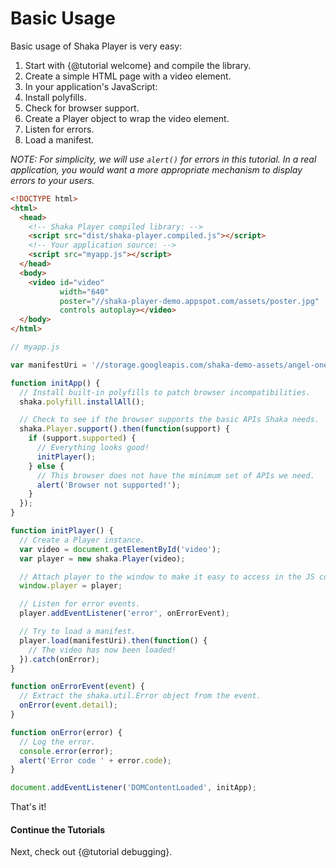 # Basic Usage

Basic usage of Shaka Player is very easy:

1. Start with {@tutorial welcome} and compile the library.
2. Create a simple HTML page with a video element.
3. In your application's JavaScript:
  1. Install polyfills.
  2. Check for browser support.
  3. Create a Player object to wrap the video element.
  4. Listen for errors.
  5. Load a manifest.

*NOTE: For simplicity, we will use `alert()` for errors in this tutorial.
In a real application, you would want a more appropriate mechanism to display
errors to your users.*


```html
<!DOCTYPE html>
<html>
  <head>
    <!-- Shaka Player compiled library: -->
    <script src="dist/shaka-player.compiled.js"></script>
    <!-- Your application source: -->
    <script src="myapp.js"></script>
  </head>
  <body>
    <video id="video"
           width="640"
           poster="//shaka-player-demo.appspot.com/assets/poster.jpg"
           controls autoplay></video>
  </body>
</html>
```

```js
// myapp.js

var manifestUri = '//storage.googleapis.com/shaka-demo-assets/angel-one/dash.mpd';

function initApp() {
  // Install built-in polyfills to patch browser incompatibilities.
  shaka.polyfill.installAll();

  // Check to see if the browser supports the basic APIs Shaka needs.
  shaka.Player.support().then(function(support) {
    if (support.supported) {
      // Everything looks good!
      initPlayer();
    } else {
      // This browser does not have the minimum set of APIs we need.
      alert('Browser not supported!');
    }
  });
}

function initPlayer() {
  // Create a Player instance.
  var video = document.getElementById('video');
  var player = new shaka.Player(video);

  // Attach player to the window to make it easy to access in the JS console.
  window.player = player;

  // Listen for error events.
  player.addEventListener('error', onErrorEvent);

  // Try to load a manifest.
  player.load(manifestUri).then(function() {
    // The video has now been loaded!
  }).catch(onError);
}

function onErrorEvent(event) {
  // Extract the shaka.util.Error object from the event.
  onError(event.detail);
}

function onError(error) {
  // Log the error.
  console.error(error);
  alert('Error code ' + error.code);
}

document.addEventListener('DOMContentLoaded', initApp);
```

That's it!


#### Continue the Tutorials

Next, check out {@tutorial debugging}.
